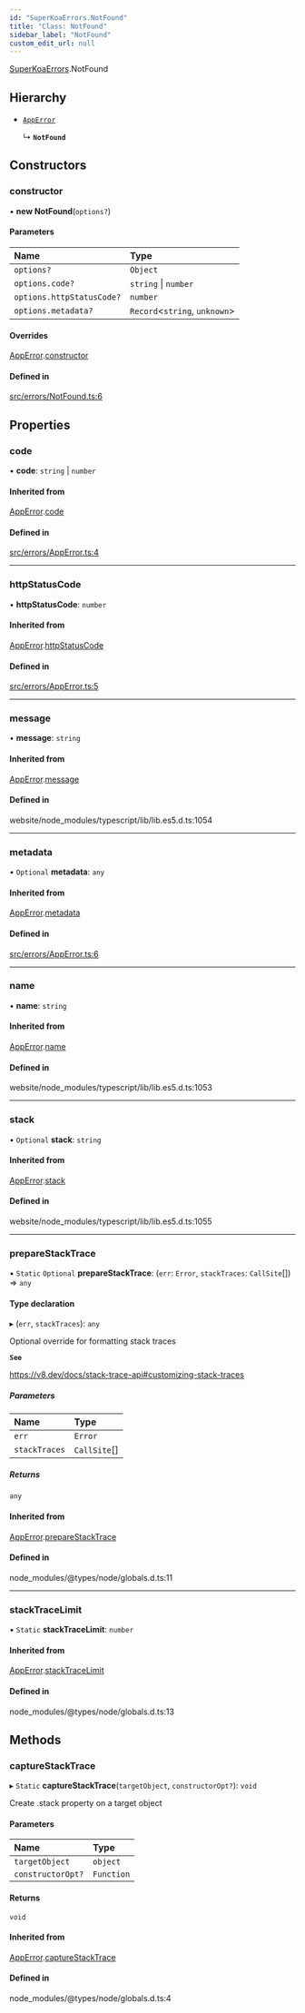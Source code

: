 ```yaml
---
id: "SuperKoaErrors.NotFound"
title: "Class: NotFound"
sidebar_label: "NotFound"
custom_edit_url: null
---
```


[SuperKoaErrors](../namespaces/SuperKoaErrors.md).NotFound

## Hierarchy

- [`AppError`](SuperKoaErrors.AppError.md)

  ↳ **`NotFound`**

## Constructors

### constructor

• **new NotFound**(`options?`)

#### Parameters

| Name | Type |
| :------ | :------ |
| `options?` | `Object` |
| `options.code?` | `string` \| `number` |
| `options.httpStatusCode?` | `number` |
| `options.metadata?` | `Record`<`string`, `unknown`\> |

#### Overrides

[AppError](SuperKoaErrors.AppError.md).[constructor](SuperKoaErrors.AppError.md#constructor)

#### Defined in

[src/errors/NotFound.ts:6](https://github.com/onhernandes/super-koa/blob/9728823/src/errors/NotFound.ts#L6)

## Properties

### code

• **code**: `string` \| `number`

#### Inherited from

[AppError](SuperKoaErrors.AppError.md).[code](SuperKoaErrors.AppError.md#code)

#### Defined in

[src/errors/AppError.ts:4](https://github.com/onhernandes/super-koa/blob/9728823/src/errors/AppError.ts#L4)

___

### httpStatusCode

• **httpStatusCode**: `number`

#### Inherited from

[AppError](SuperKoaErrors.AppError.md).[httpStatusCode](SuperKoaErrors.AppError.md#httpstatuscode)

#### Defined in

[src/errors/AppError.ts:5](https://github.com/onhernandes/super-koa/blob/9728823/src/errors/AppError.ts#L5)

___

### message

• **message**: `string`

#### Inherited from

[AppError](SuperKoaErrors.AppError.md).[message](SuperKoaErrors.AppError.md#message)

#### Defined in

website/node_modules/typescript/lib/lib.es5.d.ts:1054

___

### metadata

• `Optional` **metadata**: `any`

#### Inherited from

[AppError](SuperKoaErrors.AppError.md).[metadata](SuperKoaErrors.AppError.md#metadata)

#### Defined in

[src/errors/AppError.ts:6](https://github.com/onhernandes/super-koa/blob/9728823/src/errors/AppError.ts#L6)

___

### name

• **name**: `string`

#### Inherited from

[AppError](SuperKoaErrors.AppError.md).[name](SuperKoaErrors.AppError.md#name)

#### Defined in

website/node_modules/typescript/lib/lib.es5.d.ts:1053

___

### stack

• `Optional` **stack**: `string`

#### Inherited from

[AppError](SuperKoaErrors.AppError.md).[stack](SuperKoaErrors.AppError.md#stack)

#### Defined in

website/node_modules/typescript/lib/lib.es5.d.ts:1055

___

### prepareStackTrace

▪ `Static` `Optional` **prepareStackTrace**: (`err`: `Error`, `stackTraces`: `CallSite`[]) => `any`

#### Type declaration

▸ (`err`, `stackTraces`): `any`

Optional override for formatting stack traces

**`See`**

https://v8.dev/docs/stack-trace-api#customizing-stack-traces

##### Parameters

| Name | Type |
| :------ | :------ |
| `err` | `Error` |
| `stackTraces` | `CallSite`[] |

##### Returns

`any`

#### Inherited from

[AppError](SuperKoaErrors.AppError.md).[prepareStackTrace](SuperKoaErrors.AppError.md#preparestacktrace)

#### Defined in

node_modules/@types/node/globals.d.ts:11

___

### stackTraceLimit

▪ `Static` **stackTraceLimit**: `number`

#### Inherited from

[AppError](SuperKoaErrors.AppError.md).[stackTraceLimit](SuperKoaErrors.AppError.md#stacktracelimit)

#### Defined in

node_modules/@types/node/globals.d.ts:13

## Methods

### captureStackTrace

▸ `Static` **captureStackTrace**(`targetObject`, `constructorOpt?`): `void`

Create .stack property on a target object

#### Parameters

| Name | Type |
| :------ | :------ |
| `targetObject` | `object` |
| `constructorOpt?` | `Function` |

#### Returns

`void`

#### Inherited from

[AppError](SuperKoaErrors.AppError.md).[captureStackTrace](SuperKoaErrors.AppError.md#capturestacktrace)

#### Defined in

node_modules/@types/node/globals.d.ts:4
